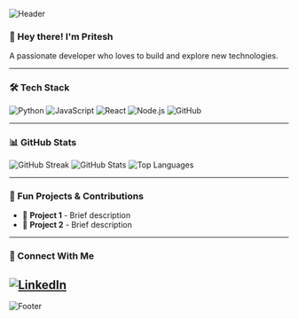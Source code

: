![Header](https://capsule-render.vercel.app/api?type=rect&color=0d1117&height=100&section=header&text=Welcome%20to%20My%20GitHub!&fontColor=00FFAA&fontSize=35&fontAlign=50)

### 👋 Hey there! I'm Pritesh
A passionate developer who loves to build and explore new technologies.

---

### 🛠️ Tech Stack
![Python](https://img.shields.io/badge/Python-3776AB?style=for-the-badge&logo=python&logoColor=white)
![JavaScript](https://img.shields.io/badge/JavaScript-F7DF1E?style=for-the-badge&logo=javascript&logoColor=black)
![React](https://img.shields.io/badge/React-20232A?style=for-the-badge&logo=react&logoColor=61DAFB)
![Node.js](https://img.shields.io/badge/Node.js-43853D?style=for-the-badge&logo=node.js&logoColor=white)
![GitHub](https://img.shields.io/badge/GitHub-181717?style=for-the-badge&logo=github&logoColor=white)

---

### 📊 GitHub Stats
![GitHub Streak](https://github-readme-streak-stats.herokuapp.com/?user=yourusername&theme=tokyonight&hide_border=true)
![GitHub Stats](https://github-readme-stats.vercel.app/api?username=yourusername&show_icons=true&theme=tokyonight&hide_border=true)
![Top Languages](https://github-readme-stats.vercel.app/api/top-langs/?username=yourusername&layout=compact&theme=tokyonight&hide_border=true)

---

### 🚀 Fun Projects & Contributions
- 🔹 **Project 1** - Brief description
- 🔹 **Project 2** - Brief description

---

### 🔗 Connect With Me
[![LinkedIn](https://img.shields.io/badge/LinkedIn-0A66C2?style=for-the-badge&logo=linkedin&logoColor=white)](https://www.linkedin.com/in/pritesh-shant-masih/)
---

![Footer](https://capsule-render.vercel.app/api?section=footer&type=waving&color=0d1117)
